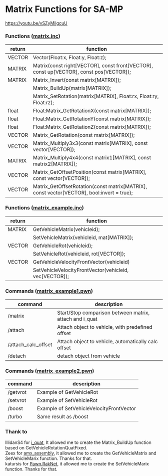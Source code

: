 # Matrix Functions for SA-MP

https://youtu.be/vSZyMilgcuU

### Functions ([matrix.inc])

| return | function |
| ------ | ------ |
| VECTOR | Vector(Float:x, Float:y, Float:z); |
| MATRIX | Matrix(const right[VECTOR], const front[VECTOR], const up[VECTOR], const pos[VECTOR]); |
| MATRIX | Matrix_Invert(const matrix[MATRIX]); |
| | Matrix_BuildUp(matrix[MATRIX]); |
| | Matrix_SetRotation(matrix[MATRIX], Float:rx, Float:ry, Float:rz); |
| float | Float:Matrix_GetRotationX(const matrix[MATRIX]); |
| float | Float:Matrix_GetRotationY(const matrix[MATRIX]); |
| float | Float:Matrix_GetRotationZ(const matrix[MATRIX]); |
| VECTOR | Matrix_GetRotation(const matrix[MATRIX]); |
| VECTOR | Matrix_Multiply3x3(const matrix[MATRIX], const vector[VECTOR]); |
| MATRIX | Matrix_Multiply4x4(const matrix1[MATRIX], const matrix2[MATRIX]); |
| VECTOR | Matrix_GetOffsetPosition(const matrix[MATRIX], const vector[VECTOR]); |
| VECTOR | Matrix_GetOffsetRotation(const matrix[MATRIX], const vector[VECTOR], bool:invert = true); |

### Functions ([matrix_example.inc])

| return | function |
| ------ | ------ |
| MATRIX | GetVehicleMatrix(vehicleid); |
| | SetVehicleMatrix(vehicleid, mat[MATRIX]); |
| VECTOR | GetVehicleRot(vehicleid); |
| | SetVehicleRot(vehicleid, rot[VECTOR]); |
| VECTOR | GetVehicleVelocityFrontVector(vehicleid) |
| | SetVehicleVelocityFrontVector(vehicleid, vec[VECTOR]); |

### Commands ([matrix_example1.pwn])

| command | description  |
| ------ | ------ |
| /matrix | Start/Stop comparison between matrix, attach and i_quat |
| /attach | Attach object to vehicle, with predefined offset |
| /attach_calc_offset | Attach object to vehicle, automatically calc offset |
| /detach | detach object from vehicle |

### Commands ([matrix_example2.pwn])

| command | description  |
| ------ | ------ |
| /getvrot | Example of GetVehicleRot |
| /setvrot | Example of SetVehicleRot |
| /boost | Example of SetVehicleVelocityFrontVector  |
| /turbo | Same result as /boost |

### Thank to

IllidanS4 for [i_quat], It allowed me to create the Matrix_BuildUp function based on GetVehicleRotationQuatFixed.<br />
Zeex for [amx_assembly], it allowed me to create the GetVehicleMatrix and SetVehicleMarix function. Thanks for that.<br />
katursis for [Pawn.RakNet], it allowed me to create the SetVehicleMarix function. Thanks for that.<br />

[matrix.inc]: <https://github.com/Leonardo541/matrix/blob/main/include/matrix.inc>
[matrix_example.inc]: <https://github.com/Leonardo541/matrix/blob/main/filterscripts/matrix_example.inc>
[matrix_example1.pwn]: <https://github.com/Leonardo541/matrix/blob/main/filterscripts/matrix_example1.pwn>
[matrix_example2.pwn]: <https://github.com/Leonardo541/matrix/blob/main/filterscripts/matrix_example2.pwn>
[i_quat]: <https://github.com/IllidanS4/i_quat>
[amx_assembly]: <https://github.com/Zeex/amx_assembly>
[Pawn.RakNet]: <https://github.com/katursis/Pawn.RakNet>
